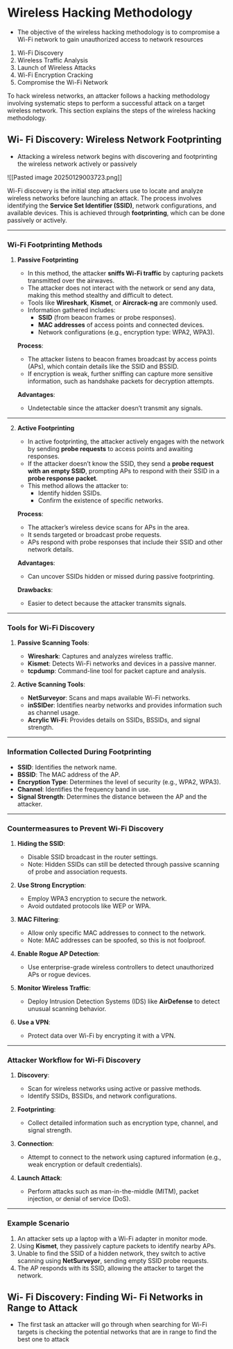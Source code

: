 # Wireless Hacking Methodology

- The objective of the wireless hacking methodology is to compromise a Wi-Fi network to gain unauthorized access to network resources

1. Wi-Fi Discovery
2. Wireless Traffic Analysis
3. Launch of Wireless Attacks
4. Wi-Fi Encryption Cracking
5. Compromise the Wi-Fi Network

To hack wireless networks, an attacker follows a hacking methodology involving systematic
steps to perform a successful attack on a target wireless network. This section explains the
steps of the wireless hacking methodology.

## Wi- Fi Discovery: Wireless Network Footprinting

- Attacking a wireless network begins with discovering and footprinting the wireless network actively or passively

![[Pasted image 20250129003723.png]]

Wi-Fi discovery is the initial step attackers use to locate and analyze wireless networks before launching an attack. The process involves identifying the **Service Set Identifier (SSID)**, network configurations, and available devices. This is achieved through **footprinting**, which can be done passively or actively.

---

### **Wi-Fi Footprinting Methods**

1. **Passive Footprinting**
    
    - In this method, the attacker **sniffs Wi-Fi traffic** by capturing packets transmitted over the airwaves.
    - The attacker does not interact with the network or send any data, making this method stealthy and difficult to detect.
    - Tools like **Wireshark**, **Kismet**, or **Aircrack-ng** are commonly used.
    - Information gathered includes:
        - **SSID** (from beacon frames or probe responses).
        - **MAC addresses** of access points and connected devices.
        - Network configurations (e.g., encryption type: WPA2, WPA3).
    
    **Process**:
    
    - The attacker listens to beacon frames broadcast by access points (APs), which contain details like the SSID and BSSID.
    - If encryption is weak, further sniffing can capture more sensitive information, such as handshake packets for decryption attempts.
    
    **Advantages**:
    
    - Undetectable since the attacker doesn’t transmit any signals.

---

2. **Active Footprinting**
    
    - In active footprinting, the attacker actively engages with the network by sending **probe requests** to access points and awaiting responses.
    - If the attacker doesn’t know the SSID, they send a **probe request with an empty SSID**, prompting APs to respond with their SSID in a **probe response packet**.
    - This method allows the attacker to:
        - Identify hidden SSIDs.
        - Confirm the existence of specific networks.
    
    **Process**:
    
    - The attacker’s wireless device scans for APs in the area.
    - It sends targeted or broadcast probe requests.
    - APs respond with probe responses that include their SSID and other network details.
    
    **Advantages**:
    
    - Can uncover SSIDs hidden or missed during passive footprinting.
    
    **Drawbacks**:
    
    - Easier to detect because the attacker transmits signals.

---

### **Tools for Wi-Fi Discovery**

1. **Passive Scanning Tools**:
    
    - **Wireshark**: Captures and analyzes wireless traffic.
    - **Kismet**: Detects Wi-Fi networks and devices in a passive manner.
    - **tcpdump**: Command-line tool for packet capture and analysis.
2. **Active Scanning Tools**:
    
    - **NetSurveyor**: Scans and maps available Wi-Fi networks.
    - **inSSIDer**: Identifies nearby networks and provides information such as channel usage.
    - **Acrylic Wi-Fi**: Provides details on SSIDs, BSSIDs, and signal strength.

---

### **Information Collected During Footprinting**

- **SSID**: Identifies the network name.
- **BSSID**: The MAC address of the AP.
- **Encryption Type**: Determines the level of security (e.g., WPA2, WPA3).
- **Channel**: Identifies the frequency band in use.
- **Signal Strength**: Determines the distance between the AP and the attacker.

---

### **Countermeasures to Prevent Wi-Fi Discovery**

1. **Hiding the SSID**:
    
    - Disable SSID broadcast in the router settings.
    - Note: Hidden SSIDs can still be detected through passive scanning of probe and association requests.
2. **Use Strong Encryption**:
    
    - Employ WPA3 encryption to secure the network.
    - Avoid outdated protocols like WEP or WPA.
3. **MAC Filtering**:
    
    - Allow only specific MAC addresses to connect to the network.
    - Note: MAC addresses can be spoofed, so this is not foolproof.
4. **Enable Rogue AP Detection**:
    
    - Use enterprise-grade wireless controllers to detect unauthorized APs or rogue devices.
5. **Monitor Wireless Traffic**:
    
    - Deploy Intrusion Detection Systems (IDS) like **AirDefense** to detect unusual scanning behavior.
6. **Use a VPN**:
    
    - Protect data over Wi-Fi by encrypting it with a VPN.

---

### **Attacker Workflow for Wi-Fi Discovery**

1. **Discovery**:
    
    - Scan for wireless networks using active or passive methods.
    - Identify SSIDs, BSSIDs, and network configurations.
2. **Footprinting**:
    
    - Collect detailed information such as encryption type, channel, and signal strength.
3. **Connection**:
    
    - Attempt to connect to the network using captured information (e.g., weak encryption or default credentials).
4. **Launch Attack**:
    
    - Perform attacks such as man-in-the-middle (MITM), packet injection, or denial of service (DoS).

---

### **Example Scenario**

1. An attacker sets up a laptop with a Wi-Fi adapter in monitor mode.
2. Using **Kismet**, they passively capture packets to identify nearby APs.
3. Unable to find the SSID of a hidden network, they switch to active scanning using **NetSurveyor**, sending empty SSID probe requests.
4. The AP responds with its SSID, allowing the attacker to target the network.

## Wi- Fi Discovery: Finding Wi- Fi Networks in Range to Attack

- The first task an attacker will go through when searching for Wi-Fi targets is checking the potential networks that are in range to find the best one to attack